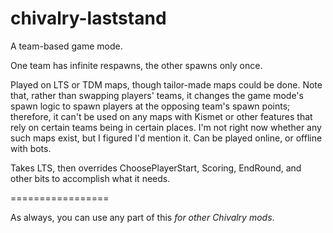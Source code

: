 chivalry-laststand
=================

A team-based game mode.

One team has infinite respawns, the other spawns only once.

Played on LTS or TDM maps, though tailor-made maps could be done. Note that, rather than swapping players' teams, it changes the game mode's spawn logic to spawn players at the opposing team's spawn points; therefore, it can't be used on any maps with Kismet or other features that rely on certain teams being in certain places. I'm not right now whether any such maps exist, but I figured I'd mention it. Can be played online, or offline with bots.

Takes LTS, then overrides ChoosePlayerStart, Scoring, EndRound, and other bits to accomplish what it needs.

=================

As always, you can use any part of this *for other Chivalry mods*.
